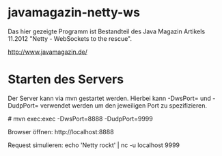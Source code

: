javamagazin-netty-ws
=================

Das hier gezeigte Programm ist Bestandteil des Java Magazin Artikels 11.2012 "Netty - WebSockets to the rescue".

http://www.javamagazin.de/

Starten des Servers
=================
Der Server kann via mvn gestartet werden. Hierbei kann -DwsPort= und -DudpPort= verwendet werden um den 
jeweiligen Port zu spezifizieren.

\# mvn exec:exec -DwsPort=8888 -DudpPort=9999

Browser öffnen:
http://localhost:8888

Request simulieren:
echo 'Netty rockt' | nc -u localhost 9999